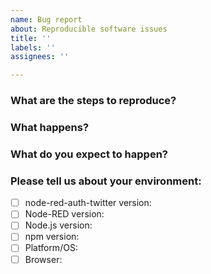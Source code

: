 ```yaml
---
name: Bug report
about: Reproducible software issues
title: ''
labels: ''
assignees: ''

---
```


<!--
This issue tracker is for problems with the Node-RED Lint Tool.

If your issue is:
  - a general 'how-to' type question,
  - a feature request or suggestion for a change,
  - or problems with 3rd party (`node-red-contrib-`) nodes

please use the [Node-RED Forum](https://discourse.nodered.org) or [slack team](https://nodered.org/slack).

You could also consider asking a question on [Stack Overflow](https://stackoverflow.com/questions/tagged/node-red) and tag it `node-red`.

That way the whole Node-RED user community can help, rather than rely on the core development team.

To help us understand the issue, please fill-in as much of the following information as you can:
-->

### What are the steps to reproduce?

### What happens?

### What do you expect to happen?

### Please tell us about your environment:

- [ ] node-red-auth-twitter version:
- [ ] Node-RED version:
- [ ] Node.js version:
- [ ] npm version:
- [ ] Platform/OS:
- [ ] Browser:
